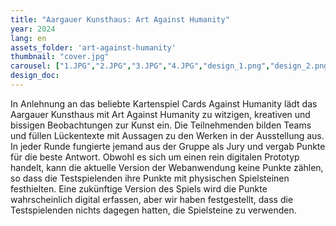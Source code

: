 ```yaml
---
title: "Aargauer Kunsthaus: Art Against Humanity"
year: 2024
lang: en
assets_folder: 'art-against-humanity'
thumbnail: "cover.jpg"
carousel: ["1.JPG","2.JPG","3.JPG","4.JPG","design_1.png","design_2.png","design_3.png", "design_4.png"]
design_doc: 
---
```

In Anlehnung an das beliebte Kartenspiel Cards Against Humanity lädt das Aargauer Kunsthaus mit Art Against Humanity zu witzigen, kreativen und bissigen Beobachtungen zur Kunst ein. Die Teilnehmenden bilden Teams und füllen Lückentexte mit Aussagen zu den Werken in der Ausstellung aus. In jeder Runde fungierte jemand aus der Gruppe als Jury und vergab Punkte für die beste Antwort. Obwohl es sich um einen rein digitalen Prototyp handelt, kann die aktuelle Version der Webanwendung keine Punkte zählen, so dass die Testspielenden ihre Punkte mit physischen Spielsteinen festhielten. Eine zukünftige Version des Spiels wird die Punkte wahrscheinlich digital erfassen, aber wir haben festgestellt, dass die Testspielenden nichts dagegen hatten, die Spielsteine zu verwenden.
